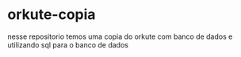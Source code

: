 # orkute-copia
nesse repositorio temos uma copia do orkute com banco de dados e utilizando sql para o banco de dados
